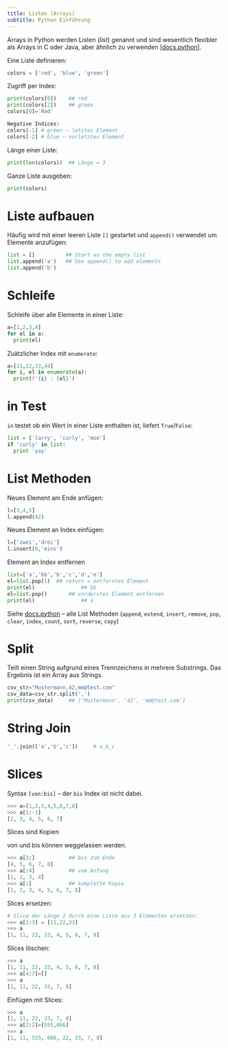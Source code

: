 ```yaml
---
title: Listen (Arrays)
subtitle: Python Einführung
---
```


Arrays in Python werden Listen (*list*) genannt und sind wesentlich flexibler als Arrays in C oder Java, aber ähnlich zu verwenden [[docs.python](https://docs.python.org/3/tutorial/introduction.html#lists)].

Eine Liste definieren:

```python
colors = ['red', 'blue', 'green']
```

  Zugriff per Index:

```python
print(colors[0])    ## red
print(colors[2])    ## green
colors[0]='Red'
```

```python
Negative Indices:
colors[-1] # green – letztes Element
colors[-2] # blue – vorletztes Element
```

Länge einer Liste:

```python
print(len(colors))  ## Länge = 3
```

Ganze Liste ausgeben:

```python
print(colors)
```



# Liste aufbauen

Häufig wird mit einer leeren Liste `[]` gestartet und `append()` verwendet um Elemente anzufügen:

```python
list = []          ## Start as the empty list
list.append('a')   ## Use append() to add elements
list.append('b')
```



# Schleife

Schleife über alle Elemente in einer Liste:

```python
a=[1,2,3,4]
for el in a:
  print(el)
```

Zuätzlicher Index mit `enumerate`:

```python
a=[11,22,33,44]
for i, el in enumerate(a):
  print(f'{i} : {el}')
```



# in Test

`in` testet ob ein Wert in einer Liste enthalten ist, liefert `True`/`False`:

```python
list = ['larry', 'curly', 'moe']
if 'curly' in list:
  print 'yay'
```



# List Methoden

Neues Element am Ende anfügen:

```python
l=[3,4,5]
l.append(42)
```

Neues Element an Index einfügen:

```python
l=['zwei','drei']
l.insert(0,'eins')
```

Element an Index entfernen

```python
list=['a','bb','b','c','d','e']
el=list.pop(1)	## return = entferntes Element
print(el)				## bb
el=list.pop()		## vorderstes Element entfernen
print(el)				## a
```

Siehe [docs.python](https://docs.python.org/3/tutorial/datastructures.html#more-on-lists) – alle List Methoden (`append`, `extend`, `insert`, `remove`, `pop`, `clear`, `index`, `count`, `sort`, `reverse`, `copy`)



# Split

Teilt einen String aufgrund eines Trennzeichens in mehrere Substrings. Das Ergebnis ist ein Array aus Strings.

```python
csv_str="Mustermann,42,mm@test.com"
csv_data=csv_str.split(',')
print(csv_data)		## ['Mustermann', '42', 'mm@test.com']
```



# String Join

```python
"_".join(['a','b','c'])		# a_b_c
```



# Slices

Syntax `[von:bis]` – der `bis` Index ist nicht dabei.

```python
>>> a=[1,2,3,4,5,6,7,8]
>>> a[1:-1]
[2, 3, 4, 5, 6, 7]
```

Slices sind Kopien

von und bis können weggelassen werden.

```python
>>> a[3:]			## bis zum Ende
[4, 5, 6, 7, 8]
>>> a[:4]			## vom Anfang
[1, 2, 3, 4]
>>> a[:]			## komplette Kopie
[1, 2, 3, 4, 5, 6, 7, 8]
```

Slices ersetzen:

```python
# Slice der Länge 2 durch eine Liste aus 3 Elementen ersetzen:
>>> a[1:3] = [11,22,33]
>>> a
[1, 11, 22, 33, 4, 5, 6, 7, 8]
```

Slices löschen:

```python
>>> a
[1, 11, 22, 33, 4, 5, 6, 7, 8]
>>> a[4:7]=[]
>>> a
[1, 11, 22, 33, 7, 8]
```

Einfügen mit Slices:

```python
>>> a
[1, 11, 22, 33, 7, 8]
>>> a[2:2]=[555,666]
>>> a
[1, 11, 555, 666, 22, 33, 7, 8]
```

